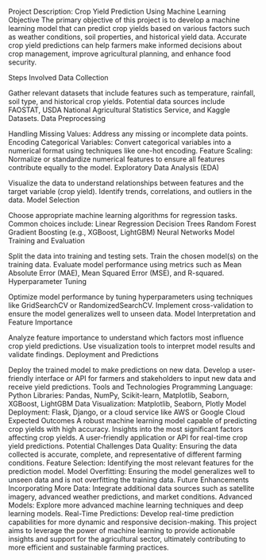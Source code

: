 Project Description: Crop Yield Prediction Using Machine Learning
Objective
The primary objective of this project is to develop a machine learning model that can predict crop yields based on various factors such as weather conditions, soil properties, and historical yield data. Accurate crop yield predictions can help farmers make informed decisions about crop management, improve agricultural planning, and enhance food security.

Steps Involved
Data Collection

Gather relevant datasets that include features such as temperature, rainfall, soil type, and historical crop yields.
Potential data sources include FAOSTAT, USDA National Agricultural Statistics Service, and Kaggle Datasets.
Data Preprocessing

Handling Missing Values: Address any missing or incomplete data points.
Encoding Categorical Variables: Convert categorical variables into a numerical format using techniques like one-hot encoding.
Feature Scaling: Normalize or standardize numerical features to ensure all features contribute equally to the model.
Exploratory Data Analysis (EDA)

Visualize the data to understand relationships between features and the target variable (crop yield).
Identify trends, correlations, and outliers in the data.
Model Selection

Choose appropriate machine learning algorithms for regression tasks. Common choices include:
Linear Regression
Decision Trees
Random Forest
Gradient Boosting (e.g., XGBoost, LightGBM)
Neural Networks
Model Training and Evaluation

Split the data into training and testing sets.
Train the chosen model(s) on the training data.
Evaluate model performance using metrics such as Mean Absolute Error (MAE), Mean Squared Error (MSE), and R-squared.
Hyperparameter Tuning

Optimize model performance by tuning hyperparameters using techniques like GridSearchCV or RandomizedSearchCV.
Implement cross-validation to ensure the model generalizes well to unseen data.
Model Interpretation and Feature Importance

Analyze feature importance to understand which factors most influence crop yield predictions.
Use visualization tools to interpret model results and validate findings.
Deployment and Predictions

Deploy the trained model to make predictions on new data.
Develop a user-friendly interface or API for farmers and stakeholders to input new data and receive yield predictions.
Tools and Technologies
Programming Language: Python
Libraries: Pandas, NumPy, Scikit-learn, Matplotlib, Seaborn, XGBoost, LightGBM
Data Visualization: Matplotlib, Seaborn, Plotly
Model Deployment: Flask, Django, or a cloud service like AWS or Google Cloud
Expected Outcomes
A robust machine learning model capable of predicting crop yields with high accuracy.
Insights into the most significant factors affecting crop yields.
A user-friendly application or API for real-time crop yield predictions.
Potential Challenges
Data Quality: Ensuring the data collected is accurate, complete, and representative of different farming conditions.
Feature Selection: Identifying the most relevant features for the prediction model.
Model Overfitting: Ensuring the model generalizes well to unseen data and is not overfitting the training data.
Future Enhancements
Incorporating More Data: Integrate additional data sources such as satellite imagery, advanced weather predictions, and market conditions.
Advanced Models: Explore more advanced machine learning techniques and deep learning models.
Real-Time Predictions: Develop real-time prediction capabilities for more dynamic and responsive decision-making.
This project aims to leverage the power of machine learning to provide actionable insights and support for the agricultural sector, ultimately contributing to more efficient and sustainable farming practices.
